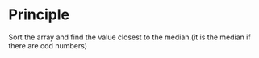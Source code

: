 # Principle
Sort the array and find the value closest to the median.(it is the median if there are odd numbers)
